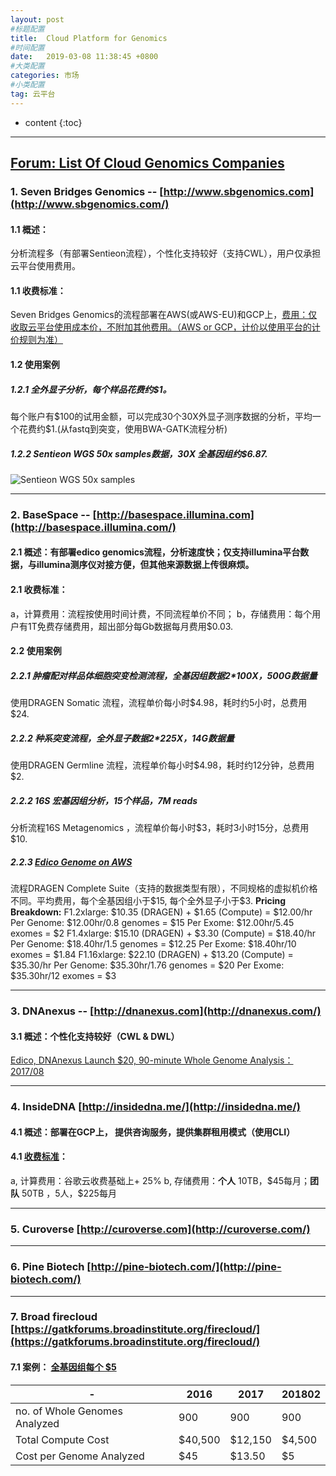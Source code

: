 ```yaml
---
layout: post
#标题配置
title:  Cloud Platform for Genomics 
#时间配置
date:   2019-03-08 11:38:45 +0800
#大类配置
categories: 市场
#小类配置
tag: 云平台
---
```

* content
{:toc}
---

[**Forum: List Of Cloud Genomics Companies**](https://www.biostars.org/p/86463/)
---------------------------------------

### 1. Seven Bridges Genomics -- [http://www.sbgenomics.com](http://www.sbgenomics.com/)

#### 1.1 概述：

分析流程多（有部署Sentieon流程），个性化支持较好（支持CWL），用户仅承担云平台使用费用。

#### 1.1 收费标准：

Seven Bridges Genomics的流程部署在AWS(或AWS-EU)和GCP上，[费用：仅收取云平台使用成本价，不附加其他费用。（AWS or GCP，计价以使用平台的计价规则为准）](https://docs.sevenbridges.com/page/faqs)

#### 1.2 使用案例

##### 1.2.1  全外显子分析，每个样品花费约$1。

每个账户有\$100的试用金额，可以完成30个30X外显子测序数据的分析，平均一个花费约$1.(从fastq到突变，使用BWA-GATK流程分析)

##### 1.2.2 Sentieon WGS 50x samples数据，30X 全基因组约$6.87.

![Sentieon WGS 50x samples](https://upload-images.jianshu.io/upload_images/8533342-158a0d7328b706ea.png?imageMogr2/auto-orient/strip%7CimageView2/2/w/1240)

---

### 2. BaseSpace -- [http://basespace.illumina.com](http://basespace.illumina.com/)

#### 2.1 概述：有部署edico genomics流程，分析速度快；仅支持illumina平台数据，与illumina测序仪对接方便，但其他来源数据上传很麻烦。

#### 2.1 收费标准：

a，计算费用：流程按使用时间计费，不同流程单价不同；
b，存储费用：每个用户有1T免费存储费用，超出部分每Gb数据每月费用$0.03.

#### 2.2 使用案例

##### 2.2.1 肿瘤配对样品体细胞突变检测流程，全基因组数据2*100X，500G数据量

使用DRAGEN Somatic 流程，流程单价每小时\$4.98，耗时约5小时，总费用$24.

##### 2.2.2 种系突变流程，全外显子数据2*225X，14G数据量

使用DRAGEN Germline 流程，流程单价每小时\$4.98，耗时约12分钟，总费用$2.

##### 2.2.2 16S 宏基因组分析，15个样品，7M reads

分析流程16S Metagenomics ，流程单价每小时\$3，耗时3小时15分，总费用$10.

##### 2.2.3 [Edico Genome on AWS](https://aws.amazon.com/marketplace/pp/B07CZ3F5HY)

流程DRAGEN Complete Suite（支持的数据类型有限），不同规格的虚拟机价格不同。平均费用，每个全基因组小于\$15, 每个全外显子小于\$3.
**Pricing Breakdown:**
F1.2xlarge: \$10.35 (DRAGEN) + \$1.65 (Compute) = \$12.00/hr
Per Genome: \$12.00hr/0.8 genomes = \$15
Per Exome: \$12.00hr/5.45 exomes = \$2
F1.4xlarge: \$15.10 (DRAGEN) + \$3.30 (Compute) = \$18.40/hr
Per Genome: \$18.40hr/1.5 genomes = \$12.25
Per Exome: \$18.40hr/10 exomes = \$1.84
F1.16xlarge: \$22.10 (DRAGEN) + \$13.20 (Compute) = \$35.30/hr
Per Genome: \$35.30hr/1.76 genomes = \$20
Per Exome: \$35.30hr/12 exomes = \$3

---

### 3. DNAnexus -- [http://dnanexus.com](http://dnanexus.com/)

#### 3.1 概述：个性化支持较好（CWL & DWL）

[Edico, DNAnexus Launch \$20, 90-minute Whole Genome Analysis：2017/08](http://www.bio-itworld.com/2017/08/30/edico-dnanexus-launch-20-90-minute-whole-genome-analysis.asp)

---

### 4. InsideDNA [http://insidedna.me/](http://insidedna.me/)

#### 4.1 概述：部署在GCP上， 提供咨询服务，提供集群租用模式（使用CLI）

#### 4.1 [收费标准](https://insidedna.io/pricing)：

a, 计算费用：谷歌云收费基础上+ 25%
b, 存储费用：**个人** 10TB，\$45每月；**团队** 50TB ，5人，$225每月

---

### 5. Curoverse [http://curoverse.com](http://curoverse.com/)

---

### 6. Pine Biotech [http://pine-biotech.com/](http://pine-biotech.com/)

---

### 7. Broad firecloud [https://gatkforums.broadinstitute.org/firecloud/](https://gatkforums.broadinstitute.org/firecloud/)

#### 7.1 案例： [全基因组每个 $5 ](https://software.broadinstitute.org/gatk/blog?id=11415)

| -                             | 2016             | 2017   | 201802 |
| ----------------------------- | ---------------- | ------ | ------ |
| no. of Whole Genomes Analyzed | 900              | 900    | 900    |
| Total Compute Cost            | $40,500|	$12,150 | $4,500 |        |
| Cost per Genome Analyzed      | $45              | $13.50 | $5     |
